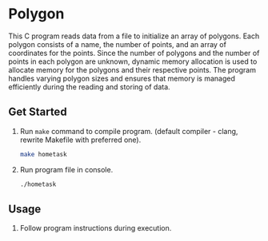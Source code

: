 # Polygon

This C program reads data from a file to initialize an array of polygons. Each polygon consists of a name, the number of points, and an array of coordinates for the points. Since the number of polygons and the number of points in each polygon are unknown, dynamic memory allocation is used to allocate memory for the polygons and their respective points. The program handles varying polygon sizes and ensures that memory is managed efficiently during the reading and storing of data.

## Get Started

1. Run `make` command to compile program. (default compiler - clang, rewrite Makefile with preferred one).

   ```sh
   make hometask
   ```

2. Run program file in console.

   ```sh
   ./hometask
   ```

## Usage

1. Follow program instructions during execution.
